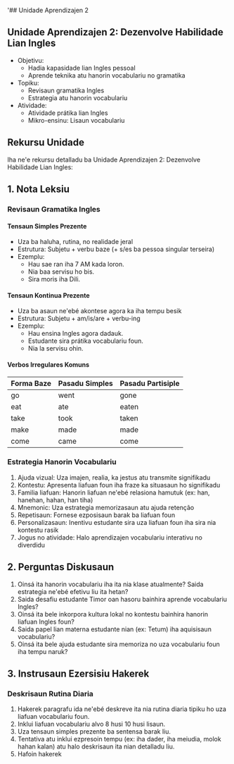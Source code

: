 '## Unidade Aprendizajen 2

## Unidade Aprendizajen 2: Dezenvolve Habilidade Lian Ingles 
- Objetivu:
  * Hadia kapasidade lian Ingles pessoal
  * Aprende teknika atu hanorin vocabulariu no gramatika
- Topiku:
  * Revisaun gramatika Ingles
  * Estrategia atu hanorin vocabulariu
- Atividade:
  * Atividade prátika lian Ingles
  * Mikro-ensinu: Lisaun vocabulariu

## Rekursu Unidade

Iha ne'e rekursu detalladu ba Unidade Aprendizajen 2: Dezenvolve Habilidade Lian Ingles:

## 1. Nota Leksiu

### Revisaun Gramatika Ingles

#### Tensaun Simples Prezente

- Uza ba haluha, rutina, no realidade jeral
- Estrutura: Subjetu + verbu baze (+ s/es ba pessoa singular terseira)
- Ezemplu:
  - Hau sae ran iha 7 AM kada loron.
  - Nia baa servisu ho bis.
  - Sira moris iha Dili.

#### Tensaun Kontinua Prezente

- Uza ba asaun ne'ebé akontese agora ka iha tempu besik
- Estrutura: Subjetu + am/is/are + verbu-ing
- Ezemplu:
  - Hau ensina Ingles agora dadauk.
  - Estudante sira prátika vocabulariu foun.
  - Nia la servisu ohin.

#### Verbos Irregulares Komuns

| Forma Baze | Pasadu Simples | Pasadu Partisiple |
|-----------|-------------|-----------------|
| go        | went        | gone            |
| eat       | ate         | eaten           |
| take      | took        | taken           |
| make      | made        | made            |
| come      | came        | come            |

### Estrategia Hanorin Vocabulariu

1. Ajuda vizual: Uza imajen, realia, ka jestus atu transmite signifikadu
2. Kontestu: Apresenta liafuan foun iha fraze ka situasaun ho signifikadu
3. Familia liafuan: Hanorin liafuan ne'ebé relasiona hamutuk (ex: han, hanehan, hahan, han tiha)
4. Mnemonic: Uza estrategia memorizasaun atu ajuda retenção
5. Repetisaun: Fornese ezposisaun barak ba liafuan foun
6. Personalizasaun: Inentivu estudante sira uza liafuan foun iha sira nia kontestu rasik
7. Jogus no atividade: Halo aprendizajen vocabulariu interativu no diverdidu

## 2. Perguntas Diskusaun

1. Oinsá ita hanorin vocabulariu iha ita nia klase atualmente? Saida estrategia ne'ebé efetivu liu ita hetan?
2. Saida desafiu estudante Timor oan hasoru bainhira aprende vocabulariu Ingles?
3. Oinsá ita bele inkorpora kultura lokal no kontestu bainhira hanorin liafuan Ingles foun?
4. Saida papel lian materna estudante nian (ex: Tetum) iha aquisisaun vocabulariu?
5. Oinsá ita bele ajuda estudante sira memoriza no uza vocabulariu foun iha tempu naruk?

## 3. Instrusaun Ezersisiu Hakerek

### Deskrisaun Rutina Diaria

1. Hakerek paragrafu ida ne'ebé deskreve ita nia rutina diaria tipiku ho uza liafuan vocabulariu foun.
2. Inklui liafuan vocabulariu alvo 8 husi 10 husi lisaun.
3. Uza tensaun simples prezente ba sentensa barak liu.
4. Tentativa atu inklui ezpresoin tempu (ex: iha dader, iha meiudia, molok hahan kalan) atu halo deskrisaun ita nian detalladu liu.
5. Hafoin hakerek